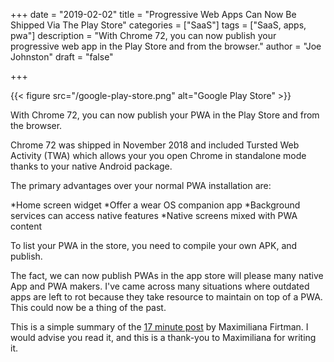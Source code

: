 +++ 
date = "2019-02-02" 
title = "Progressive Web Apps Can Now Be Shipped Via The Play Store" 
categories = ["SaaS"] 
tags = ["SaaS, apps, pwa"] 
description = "With Chrome 72, you can now publish your progressive web app in the Play Store and from the browser." 
author = "Joe Johnston" 
draft = "false"

+++

{{< figure src="/google-play-store.png" alt="Google Play Store" >}}


With Chrome 72, you can now publish your PWA in the Play Store and from the browser.

Chrome 72 was shipped in November 2018 and included Tursted Web Activity (TWA) which allows your you open Chrome in standalone mode thanks to your native Android package.

The primary advantages over your normal PWA installation are:

*Home screen widget
*Offer a wear OS companion app
*Background services can access native features
*Native screens mixed with PWA content

To list your PWA in the store, you need to compile your own APK, and publish. 

The fact, we can now publish PWAs in the app store will please many native App and PWA makers. I've came across many situations where outdated apps are left to rot because they take resource to maintain on top of a PWA. This could now be a thing of the past.

This is a simple summary of the [17 minute post](https://medium.com/@firt/google-play-store-now-open-for-progressive-web-apps-ec6f3c6ff3cc) by Maximiliana Firtman. I would advise you read it, and this is a thank-you to Maximiliana for writing it.

